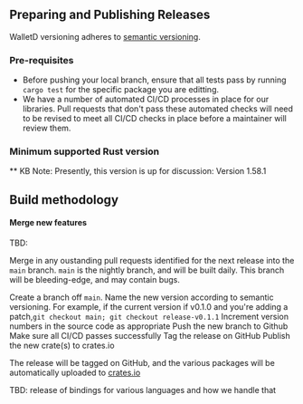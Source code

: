 
## Preparing and Publishing Releases
WalletD versioning adheres to [semantic versioning][semver].
### Pre-requisites

- Before pushing your local branch, ensure that all tests pass by running `cargo test` for the specific package you are editting. 
- We have a number of automated CI/CD processes in place for our libraries. Pull requests that don't pass these automated checks will need to be revised to meet all CI/CD checks in place before a maintainer will review them.

### Minimum supported Rust version

 ** KB Note: Presently, this version is up for discussion: Version 1.58.1

## Build methodology

#### Merge new features

TBD: 

Merge in any oustanding pull requests identified for the next release into the `main` branch.
`main` is the nightly branch, and will be built daily. This branch will be bleeding-edge, and may contain bugs.

Create a branch off `main`. Name the new version according to semantic versioning. For example, if the current version if v0.1.0 and you're adding a patch,`git checkout main; git checkout release-v0.1.1`
Increment version numbers in the source code as appropriate
Push the new branch to Github
Make sure all CI/CD passes successfully
Tag the release on GitHub
Publish the new crate(s) to crates.io

The release will be tagged on GitHub, and the various packages will be automatically uploaded to [crates.io](https://crates.io)

TBD: release of bindings for various languages and how we handle that

[semver]: https://semver.org